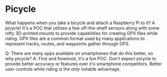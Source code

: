 # Picycle

What happens when you take a bicycle and attach a Raspberry Pi to it? A picycle! It's a POC that utilizes a few off-the-shelf sensors along with some nifty 3D-printed mounts to provide capabilities for creating GPX files while riding. GPX files are a common format used by many applications to represent tracks, routes, and waypoints gather through GPS.

Q: There are many apps available on smartphones that do this better, so why picycle?
A: First and foremost, it's a fun POC. Don't expect picycle to provide better accuracy or features over it's smartphone competitors. Better user-controls while riding is the _only_ notable advantage.

